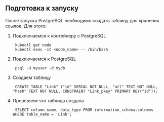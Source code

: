## Подготовка к запуску
После запуска PostgreSQL необходимо создать таблицу для хранения ссылок. Для этого:

1. Подключаемся к контейнеру с PostgreSQL
    
        kubectl get node
        kubectl exec -it <node_name> -- /bin/bash
1. Подключаемся к PostgreSQL

        psql -U myuser -d mydb

1. Создаем таблицу

        CREATE TABLE "Link" ("id" SERIAL NOT NULL, "url" TEXT NOT NULL, "hash" TEXT NOT NULL, CONSTRAINT "Link_pkey" PRIMARY KEY("id"));

1. Проверяем что таблица создана

        SELECT column_name, data_type FROM information_schema.columns WHERE table_name = 'Link';